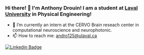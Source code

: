 ### Hi there! 👋 I'm Anthony Drouin! I am a student at [Laval University](https://www.ulaval.ca/en) in Physical Engineering!

- 🔭 I’m currently an intern at the CERVO Brain reseach center in computational neuroscience and neurophotonic.
- 📫 How to reach me: andro125@ulaval.ca

[![Linkedin Badge](https://img.shields.io/badge/-Anthony_Drouin-blue?style=flat&logo=Linkedin&logoColor=white)](https://www.linkedin.com/in/anthony-drouin-814898212/)
